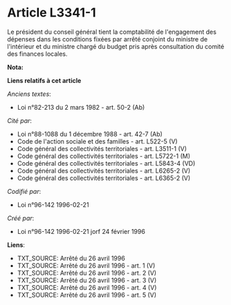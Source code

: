 # Article L3341-1

Le président du conseil général tient la comptabilité de l'engagement des dépenses dans les conditions fixées par arrêté
conjoint du ministre de l'intérieur et du ministre chargé du budget pris après consultation du comité des finances locales.

**Nota:**



**Liens relatifs à cet article**

_Anciens textes_:

  - Loi n°82-213 du 2 mars 1982 - art. 50-2 (Ab)

_Cité par_:

  - Loi n°88-1088 du 1 décembre 1988 - art. 42-7 (Ab)
  - Code de l'action sociale et des familles - art. L522-5 (V)
  - Code général des collectivités territoriales - art. L3511-1 (V)
  - Code général des collectivités territoriales - art. L5722-1 (M)
  - Code général des collectivités territoriales - art. L5843-4 (VD)
  - Code général des collectivités territoriales - art. L6265-2 (V)
  - Code général des collectivités territoriales - art. L6365-2 (V)

_Codifié par_:

  - Loi n°96-142 1996-02-21

_Créé par_:

  - Loi n°96-142 1996-02-21 jorf 24 février 1996

**Liens**:

  - TXT_SOURCE: Arrêté du 26 avril 1996
  - TXT_SOURCE: Arrêté du 26 avril 1996 - art. 1 (V)
  - TXT_SOURCE: Arrêté du 26 avril 1996 - art. 2 (V)
  - TXT_SOURCE: Arrêté du 26 avril 1996 - art. 3 (V)
  - TXT_SOURCE: Arrêté du 26 avril 1996 - art. 4 (V)
  - TXT_SOURCE: Arrêté du 26 avril 1996 - art. 5 (V)
